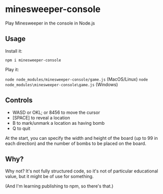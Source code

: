 # minesweeper-console
Play Minesweeper in the console in Node.js

## Usage

Install it:

`npm i minesweeper-console`

Play it:

`node node_modules/minesweeper-console/game.js` (MacOS/Linux)
`node node_modules\minesweeper-console\game.js` (Windows)


## Controls

- WASD or OKL; or 8456 to move the cursor
- [SPACE] to reveal a location
- B to mark/unmark a location as having bomb
- Q to quit

At the start, you can specify the width and height of the board (up to 99 in each direction) and the number of bombs to be placed on the board.


## Why?

Why not? It's not fully structured code, so it's not of particular educational value, but it might be of use for something.

(And I'm learning publishing to npm, so there's that.)
